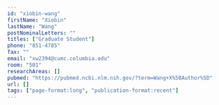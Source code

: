 ```yaml
---
id: "xiobin-wang"
firstName: "Xiobin"
lastName: "Wang"
postNominalLetters: ""
titles: ["Graduate Student"]
phone: "851-4785"
fax: ""
email: "xw2394@cumc.columbia.edu"
room: "501"
researchAreas: []
pubmed: "https://pubmed.ncbi.nlm.nih.gov/?term=Wang+X%5BAuthor%5D"
url: []
tags: ["page-format:long", "publication-format:recent"]
---
```

